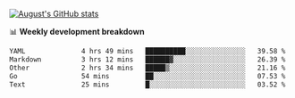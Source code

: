
[![August's GitHub stats](https://github-readme-stats.vercel.app/api?username=zou-weidong&show_icons=true&theme=radical)](https://github.com/zou-weidong)


📊 **Weekly development breakdown**
<!--START_SECTION:waka-->

```txt
YAML              4 hrs 49 mins   ██████████░░░░░░░░░░░░░░░   39.58 %
Markdown          3 hrs 12 mins   ██████▓░░░░░░░░░░░░░░░░░░   26.39 %
Other             2 hrs 34 mins   █████▒░░░░░░░░░░░░░░░░░░░   21.16 %
Go                54 mins         ██░░░░░░░░░░░░░░░░░░░░░░░   07.53 %
Text              25 mins         █░░░░░░░░░░░░░░░░░░░░░░░░   03.52 %
```

<!--END_SECTION:waka-->
